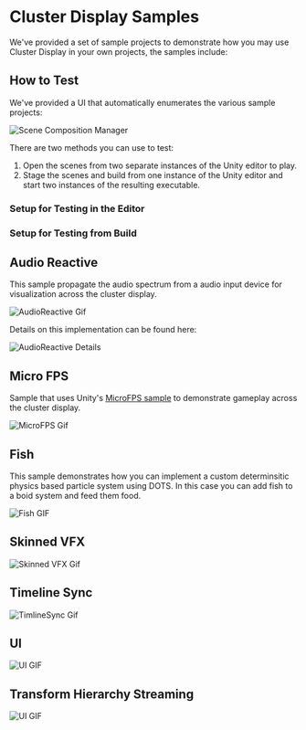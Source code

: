 # Cluster Display Samples
We've provided a set of sample projects to demonstrate how you may use Cluster Display in your own projects, the samples include:

## How to Test

We've provided a UI that automatically enumerates the various sample projects:

![Scene Composition Manager](images/scene-composition-manager.png)

There are two methods you can use to test:
1. Open the scenes from two separate instances of the Unity editor to play.
2. Stage the scenes and build from one instance of the Unity editor and start two instances of the resulting executable.

### Setup for Testing in the Editor

### Setup for Testing from Build

## Audio Reactive
This sample propagate the audio spectrum from a audio input device for visualization across the cluster display.

![AudioReactive Gif](images/audioreactive-sample.gif)

Details on this implementation can be found here:

![AudioReactive Details](images/audioreactive-sample-details.png)

## Micro FPS
Sample that uses Unity's [MicroFPS sample](https://learn.unity.com/project/fps-template) to demonstrate gameplay across the cluster display.

![MicroFPS Gif](images/microfps-sample.gif)

## Fish
This sample demonstrates how you can implement a custom determinsitic physics based particle system using DOTS. In this case you can add fish to a boid system and feed them food.

![Fish GIF](images/fish-sample.gif)

## Skinned VFX

![Skinned VFX Gif](images/skinnedvfx-sample.gif)

## Timeline Sync

![TimlineSync Gif](images/timelinesync-sample.gif)

## UI

![UI GIF](images/ui-sample.gif)

## Transform Hierarchy Streaming

![UI GIF](images/transformhierarchystreaming-sample.gif)